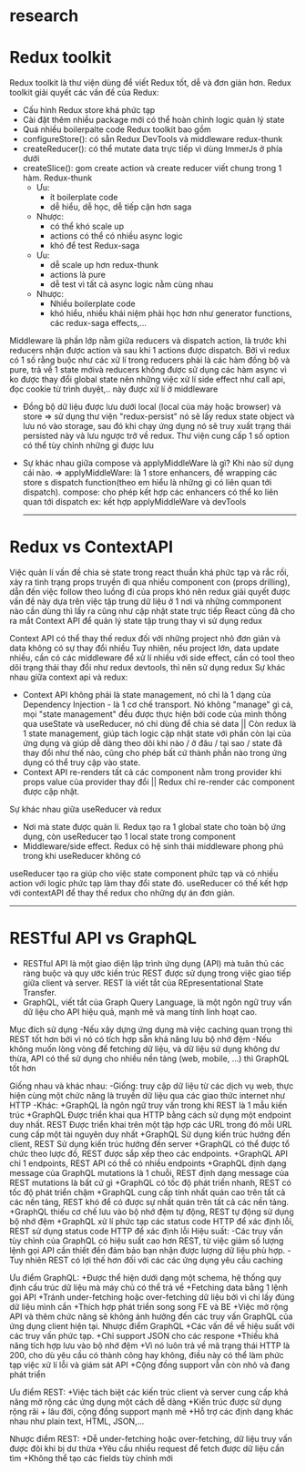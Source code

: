 # research
# Redux toolkit
Redux toolkit là thư viện dùng để viết Redux tốt, dễ và đơn giản hơn.
Redux toolkit giải quyết các vấn đề của Redux: 
+ Cấu hình Redux store khá phức tạp
+ Cài đặt thêm nhiều package mới có thể hoàn chỉnh logic quản lý state
+ Quá nhiều boilerpalte code
Redux toolkit bao gồm 
+ configureStore(): có sẵn Redux DevTools và middleware redux-thunk
+ createReducer(): có thể mutate data trực tiếp vì dùng ImmerJs ở phía dưới
+ createSlice(): gom create action và create reducer viết chung trong 1 hàm.
Redux-thunk
  - Ưu: 
    + ít boilerplate code
    + dễ hiểu, dễ học, dễ tiếp cận hơn saga
  - Nhược:
    + có thể khó scale up
    + actions có thể có nhiều async logic
    + khó để test
Redux-saga
  - Ưu:
    + dễ scale up hơn redux-thunk
    + actions là pure 
    + dễ test vì tất cả async logic nằm cùng nhau
  - Nhược:
    + Nhiều boilerplate code
    + khó hiểu, nhiều khái niệm phải học hơn như generator functions, các redux-saga effects,...

Middleware là phần lớp nằm giữa reducers và dispatch action, là trước khi reducers nhận được action 
và sau khi 1 actions được dispatch.
Bởi vì redux có 1 số rằng buộc như các xử lí trong reducers phải là các hàm đồng bộ và pure, 
trả về 1 state mớivà reducers không được sử dụng các hàm async vì ko được thay đổi global state nên 
những việc xử lí side effect như call api, đọc cookie từ trình duyệt,.. này được xử lí ở middleware

- Đồng bộ dữ liệu được lưu dưới local (local của máy hoặc browser) và store
=> sử dụng thư viện "redux-persist" nó sẽ lấy redux state object và lưu nó vào storage, sau đó khi chạy
ứng dụng nó sẽ truy xuất trạng thái persisted này và lưu ngược trở về redux. Thư viện cung cấp 1 số option
có thể tùy chỉnh những gì được lưu
- Sự khác nhau giữa compose và applyMiddleWare là gì? Khi nào sử dụng cái nào.
=> applyMiddleWare: là 1 store enhancers, để wrapping các store s dispatch function(theo em hiểu là những gì
có liên quan tới dispatch).
    compose: cho phép kết hợp các enhancers có thể ko liên quan tới dispatch ex: kết hợp applyMiddleWare và devTools

  ----------------------------------------------------------------------------------------------------  
# Redux vs ContextAPI
  Việc quản lí vấn đề chia sẻ state trong react thuần khá phức tạp và rắc rối, xảy ra tình trạng props 
  truyền đi qua nhiều component con (props drilling), dẫn đến việc follow theo luồng đi của props khó
  nên redux giải quyết được vấn đề này dựa trên việc tập trung dữ liệu ở 1 nơi và những commponent nào
  cần dùng thì lấy ra cũng như cập nhật state trực tiếp
  React cũng đã cho ra mắt Context API để quản lý state tập trung thay vì sử dụng redux

  Context API có thể thay thế redux đối với những project nhỏ đơn giản và data không có sự thay đổi nhiều
  Tuy nhiên, nếu project lớn, data update nhiều, cần có các middleware để xử lí nhiều với side effect, 
  cần có tool theo dõi trạng thái thay đổi như redux devtools, thì nên sử dụng redux
  Sự khác nhau giữa context api và redux: 
  - Context API không phải là state management, nó chỉ là 1 dạng của Dependency Injection - là 1 cơ chế
    transport. Nó không "manage" gì cả, mọi "state management" đều được thực hiện bởi code của mình thông
    qua useState và useReducer, nó chỉ dùng để chia sẻ data || Còn redux là 1 state management, giúp tách logic 
    cập nhật state với phần còn lại của ứng dụng và giúp dễ dàng theo dõi khi nào / ở đâu / tại sao /
    state đã thay đổi như thế nào, cũng cho phép bất cứ thành phần nào trong ứng dụng có thể truy cập vào
    state.
  - Context API re-renders tất cả các component nằm trong provider khi props value của provider thay đổi ||
    Redux chỉ re-render các component được cập nhật.

  Sự khác nhau giữa useReducer và redux 
  - Nơi mà state được quản lí. Redux tạo ra 1 global state cho toàn bộ 
  ứng dụng, còn useReducer tạo 1 local state trong component
  - Middleware/side effect. Redux có hệ sinh thái middleware phong phú trong khi useReducer không có

  useReducer tạo ra giúp cho việc state component phức tạp và có nhiều action với logic phức tạp làm thay đổi state đó.
  useReducer có thế kết hợp với contextAPI để thay thế redux cho những dự án đơn giản. 

---------------------------------------------------------------------------------------------------------
# RESTful API vs GraphQL
  - RESTful API là một giao diện lập trình ứng dụng (API) mà tuân thủ các ràng buộc và quy ước
   kiến trúc REST được sử dụng trong việc giao tiếp giữa client và server. REST là viết tắt của
   REpresentational State Transfer.
  - GraphQL, viết tắt của Graph Query Language, là một ngôn ngữ truy vấn dữ liệu cho API hiệu quả, 
  mạnh mẽ và mang tính linh hoạt cao.

  Mục đích sử dụng
  -Nếu xây dựng ứng dụng mà việc caching quan trọng thì REST tốt hơn bởi vì nó có tích hợp sẵn khả 
    năng lưu bộ nhớ đệm
  -Nếu không muốn lòng vòng để fetching dữ liệu, và dữ liệu sử dụng không dư thừa, API 
  có thể sử dụng cho nhiều nền tảng (web, mobile, …) thì GraphQL tốt hơn

  Giống nhau và khác nhau: 
    -Giống: truy cập dữ liệu từ các dịch vụ web, thực hiện cùng một chức năng là truyền dữ liệu qua 
    các giao thức internet như HTTP
    -Khác: 
      +GraphQL là ngôn ngữ truy vấn trong khi REST là 1 mẫu kiến trúc
      +GraphQL Được triển khai qua HTTP bằng cách sử dụng một endpoint duy nhất. REST Được triển 
      khai trên một tập hợp các URL trong đó mỗi URL cung cấp một tài nguyên duy nhất
      +GraphQL Sử dụng kiến trúc hướng đến client, REST Sử dụng kiến trúc hướng đến server
      +GraphQL có thể được tổ chức theo lược đồ, REST được sắp xếp theo các endpoints.
      +GraphQL API chỉ 1 endpoints, REST API có thể có nhiều endpoints
      +GraphQL định dạng message của GraphQL mutations là 1 chuỗi, REST định dạng message của REST 
        mutations là bất cứ gì
      +GraphQL có tốc độ phát triển nhanh, REST có tốc độ phát triển chậm
      +GraphQL cung cấp tính nhất quán cao trên tất cả các nền tảng, REST khó để có được sự nhất quán 
        trên tất cả các nền tảng.
      +GraphQL thiếu cơ chế lưu vào bộ nhớ đệm tự động, REST tự động sử dụng bộ nhớ đệm
      +GraphQL xử lí phức tạp các status code HTTP để xác định lỗi, REST sử dụng status code HTTP để
        xác định lỗi
  Hiệu suất:
    -Các truy vấn tùy chỉnh của GraphQL có hiệu suất cao hơn REST, từ việc giảm 
    số lượng lệnh gọi API cần thiết đến đảm bảo bạn nhận được lượng dữ liệu phù hợp.
    -Tuy nhiên REST có lợi thế hơn đối với các các ứng dụng yêu cầu caching
  
  Ưu điểm GraphQL: 
    +Được thể hiện dưới dạng một schema, hệ thống quy định cấu trúc dữ liệu mà máy chủ có thể trả về
    +Fetching data bằng 1 lệnh gọi API
    +Tránh under-fetching hoặc over-fetching dữ liệu bởi vì chỉ lấy đúng dữ liệu mình cần
    +Thích hợp phát triển song song FE và BE
    +Việc mở rộng API và thêm chức năng sẽ không ảnh hưởng đến các truy vấn GraphQL của ứng dụng client hiện tại.
  Nhược điểm GraphQL
    +Các vấn đề về hiệu suất với các truy vấn phức tạp.
    +Chỉ support JSON cho các respone
    +Thiếu khả năng tích hợp lưu vào bộ nhớ đệm
    +Vì nó luôn trả về mã trạng thái HTTP là 200, cho dù yêu cầu có thành công hay không, điều này có 
      thể làm phức tạp việc xử lí lỗi và giám sát API
    +Cộng đồng support vẫn còn nhỏ và đang phát triển
  
  Ưu điểm REST:
    +Việc tách biệt các kiến ​​trúc client và server cung cấp khả năng mở rộng các ứng dụng một cách dễ dàng
    +Kiến trúc được sử dụng rộng rãi + lâu đời, cộng đồng support mạnh mẽ
    +Hỗ trợ các định dạng khác nhau như plain text, HTML, JSON,...
  
  Nhược điểm REST:
    +Dễ under-fetching hoặc over-fetching, dữ liệu truy vấn được đôi khi bị dư thừa
    +Yêu cầu nhiều request để fetch được dữ liệu cần tìm
    +Không thể tạo các fields tùy chỉnh mới
